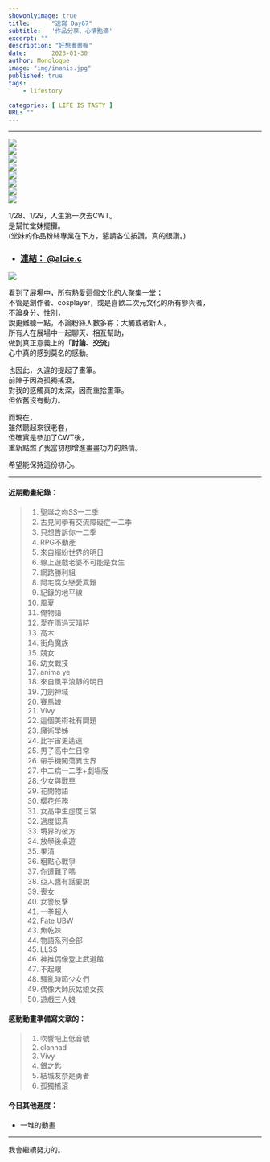 ```yaml
---
showonlyimage: true
title:      "速寫 Day67"
subtitle:   '作品分享、心情點滴'
excerpt: ""
description: "好想畫畫喔"
date:       2023-01-30
author: Monologue    
image: "img/inanis.jpg"
published: true 
tags:
    - lifestory

categories: [ LIFE IS TASTY ]
URL: ""
---
```

***


  
![](/blog/sketch/d67-1.jpg)  
![](/blog/sketch/d67-2.jpg)  
![](/blog/sketch/d67-3.jpg)  
![](/blog/sketch/d67-4.jpg)  
![](/blog/sketch/d67-5.jpg)  
![](/blog/sketch/d67-6.jpg)  
![](/blog/sketch/d67-7.jpg)  
![](/blog/sketch/d67-8.jpg)  
  
1/28、1/29，人生第一次去CWT。  
是幫忙堂妹擺攤。  
(堂妹的作品粉絲專業在下方，懇請各位按讚，真的很讚。)  
* ### [連結： @alcie.c](https://www.instagram.com/alcie.c/)
[![](/blog/post/alcie.jpg)](https://www.instagram.com/alcie.c/)  
  
看到了展場中，所有熱愛這個文化的人聚集一堂；  
不管是創作者、cosplayer，或是喜歡二次元文化的所有參與者，  
不論身分、性別，  
說更難聽一點，不論粉絲人數多寡；大觸或者新人，  
所有人在展場中一起聊天、相互幫助，  
做到真正意義上的「**討論、交流**」  
心中真的感到莫名的感動。  
  
也因此，久違的提起了畫筆。  
前陣子因為孤獨搖滾，  
對我的感觸真的太深，因而重拾畫筆。  
但依舊沒有動力。  

而現在，  
雖然聽起來很老套，  
但確實是參加了CWT後，  
重新點燃了我當初想增進畫畫功力的熱情。  
  
希望能保持這份初心。
***
#### 近期動畫紀錄：  

> 1. 聖誕之吻SS一二季
> 1. 古見同學有交流障礙症一二季
> 1. 只想告訴你一二季
> 1. RPG不動產
> 1. 來自繽紛世界的明日
> 1. 線上遊戲老婆不可能是女生
> 1. 網路勝利組
> 1. 阿宅腐女戀愛真難
> 1. 紀錄的地平線
> 1. 風夏
> 1. 俺物語
> 1. 愛在雨過天晴時
> 1. 高木
> 1. 街角魔族
> 1. 競女
> 1. 幼女戰技
> 1. anima ye
> 1. 來自風平浪靜的明日
> 1. 刀劍神域
> 1. 賽馬娘
> 1. Vivy
> 1. 這個美術社有問題
> 1. 魔術學姊
> 1. 比宇宙更遙遠
> 1. 男子高中生日常
> 1. 帶手機闖蕩異世界
> 1. 中二病一二季+劇場版
> 1. 少女與戰車
> 1. 花開物語
> 1. 櫻花任務
> 1. 女高中生虛度日常
> 1. 過度認真
> 1. 境界的彼方
> 1. 放學後桌遊
> 1. 果清
> 1. 粗點心戰爭
> 1. 你遭難了嗎
> 1. 亞人醬有話要說
> 1. 喪女
> 1. 女警反擊
> 1. 一拳超人
> 1. Fate UBW
> 1. 魚乾妹
> 1. 物語系列全部
> 1. LLSS
> 1. 神推偶像登上武道館
> 1. 不起眼
> 1. 騷亂時節少女們
> 1. 偶像大師灰姑娘女孩
> 1. 遊戲三人娘

#### 感動動畫準備寫文章的：  
> 1. 吹響吧上低音號
> 1. clannad
> 1. Vivy
> 1. 銀之匙
> 1. 結城友奈是勇者
> 1. 孤獨搖滾
#### 今日其他進度：  
* 一堆的動畫
  
***

我會繼續努力的。
<!--more-->
